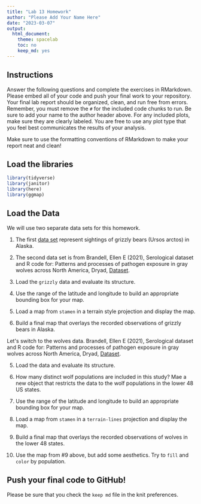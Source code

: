 ```yaml
---
title: "Lab 13 Homework"
author: "Please Add Your Name Here"
date: "2023-03-07"
output:
  html_document:
    theme: spacelab
    toc: no
    keep_md: yes
---
```




## Instructions
Answer the following questions and complete the exercises in RMarkdown. Please embed all of your code and push your final work to your repository. Your final lab report should be organized, clean, and run free from errors. Remember, you must remove the `#` for the included code chunks to run. Be sure to add your name to the author header above. For any included plots, make sure they are clearly labeled. You are free to use any plot type that you feel best communicates the results of your analysis.  

Make sure to use the formatting conventions of RMarkdown to make your report neat and clean!  

## Load the libraries  

```r
library(tidyverse)
library(janitor)
library(here)
library(ggmap)
```


## Load the Data
We will use two separate data sets for this homework.  

1. The first [data set](https://rcweb.dartmouth.edu/~f002d69/workshops/index_rspatial.html) represent sightings of grizzly bears (Ursos arctos) in Alaska.  

2. The second data set is from Brandell, Ellen E (2021), Serological dataset and R code for: Patterns and processes of pathogen exposure in gray wolves across North America, Dryad, [Dataset](https://doi.org/10.5061/dryad.5hqbzkh51).  

1. Load the `grizzly` data and evaluate its structure.  


2. Use the range of the latitude and longitude to build an appropriate bounding box for your map.  


3. Load a map from `stamen` in a terrain style projection and display the map.  


4. Build a final map that overlays the recorded observations of grizzly bears in Alaska.  


Let's switch to the wolves data. Brandell, Ellen E (2021), Serological dataset and R code for: Patterns and processes of pathogen exposure in gray wolves across North America, Dryad, [Dataset](https://doi.org/10.5061/dryad.5hqbzkh51).  

5. Load the data and evaluate its structure.  


6. How many distinct wolf populations are included in this study? Mae a new object that restricts the data to the wolf populations in the lower 48 US states.  


7. Use the range of the latitude and longitude to build an appropriate bounding box for your map.  


8.  Load a map from `stamen` in a `terrain-lines` projection and display the map.  


9. Build a final map that overlays the recorded observations of wolves in the lower 48 states.  


10. Use the map from #9 above, but add some aesthetics. Try to `fill` and `color` by population.  


## Push your final code to GitHub!
Please be sure that you check the `keep md` file in the knit preferences. 
